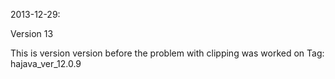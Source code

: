 2013-12-29:

Version 13

This is version version before the problem with clipping was worked on
Tag: hajava_ver_12.0.9
